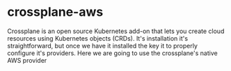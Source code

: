 # crossplane-aws

Crossplane is an open source Kubernetes add-on that lets you create cloud resources using Kubernetes objects (CRDs). It's installation it's straightforward, but once we have it installed the key it to properly configure it's providers. Here we are going to use the crossplane's native AWS provider
